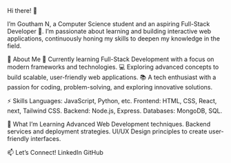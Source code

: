 Hi there! 👋

I’m Goutham N, a Computer Science student and an aspiring Full-Stack Developer 🚀.
I’m passionate about learning and building interactive web applications, continuously honing my skills to deepen my knowledge in the field.

🌟 About Me
🌱 Currently learning Full-Stack Development with a focus on modern frameworks and technologies.
💻 Exploring advanced concepts to build scalable, user-friendly web applications.
📚 A tech enthusiast with a passion for coding, problem-solving, and exploring innovative solutions.

⚡ Skills
Languages: JavaScript, Python, etc.
Frontend: HTML, CSS, React, next, Tailwind CSS.
Backend: Node.js, Express.
Databases: MongoDB, SQL.

🌱 What I’m Learning
Advanced Web Development techniques.
Backend services and deployment strategies.
UI/UX Design principles to create user-friendly interfaces.

📫 Let’s Connect!
LinkedIn
GitHub
